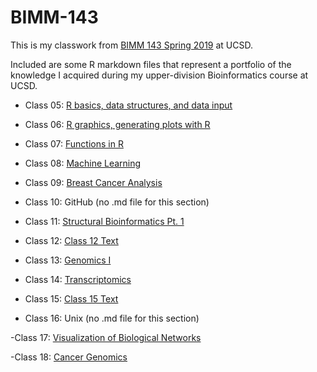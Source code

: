 # BIMM-143

This is my classwork from [BIMM 143 Spring 2019](https://bioboot.github.io/bimm143_S19/) at UCSD. 

Included are some R markdown files that represent a portfolio of the knowledge I acquired during my upper-division Bioinformatics course at UCSD.

- Class 05: [R basics, data structures, and data input](https://github.com/tbogan/bimm143/blob/master/Class-5/class-5.md)

- Class 06: [R graphics, generating plots with R](https://github.com/tbogan/bimm143/blob/master/Class-6/Class_6.md)

- Class 07: [Functions in R](https://github.com/tbogan/bimm143/blob/master/Class-7/Class-7.md)

- Class 08: [Machine Learning](https://github.com/tbogan/bimm143/blob/master/Class-8/Class-8.md)

- Class 09: [Breast Cancer Analysis](https://github.com/tbogan/bimm143/blob/master/Class-9/Class-9_end.md)

- Class 10: GitHub (no .md file for this section)

- Class 11: [Structural Bioinformatics Pt. 1](https://github.com/tbogan/bimm143/blob/master/Class-11/Class-11.md)

- Class 12: [Class 12 Text](https://github.com/tbogan/bimm143/blob/master/Class-12/Class-12.Rmd)

- Class 13: [Genomics I](https://github.com/tbogan/bimm143/blob/master/Class-13/Class-13.Rmd)

- Class 14: [Transcriptomics](https://github.com/tbogan/bimm143/blob/master/Class-14/Class-14.md)

- Class 15: [Class 15 Text](https://github.com/tbogan/bimm143/blob/master/Class-15/Class-15.Rmd)

- Class 16: Unix (no .md file for this section)

-Class 17: [Visualization of Biological Networks](https://github.com/tbogan/bimm143/blob/master/Class-17/class-17.md)

-Class 18: [Cancer Genomics](https://github.com/tbogan/bimm143/blob/master/Class-18/Class-18.Rmd)
